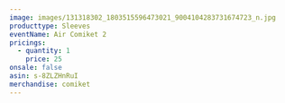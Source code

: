 ```yaml
---
image: images/131318302_1803515596473021_9004104283731674723_n.jpg
producttype: Sleeves
eventName: Air Comiket 2
pricings:
  - quantity: 1
    price: 25
onsale: false
asin: s-8ZLZHnRuI
merchandise: comiket
---
```

